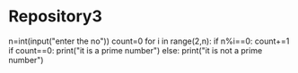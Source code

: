 # Repository3
n=int(input("enter the no"))
count=0
for i in range(2,n):
    if n%i==0:
        count+=1
if count==0:
            print("it is a prime number")
else:
    print("it is not a prime number")
